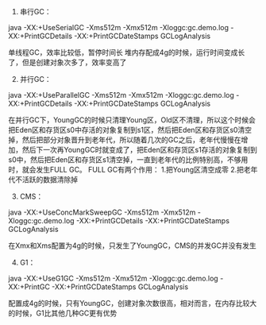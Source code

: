 1. 串行GC：

java -XX:+UseSerialGC -Xms512m -Xmx512m -Xloggc:gc.demo.log -XX:+PrintGCDetails -XX:+PrintGCDateStamps GCLogAnalysis

单线程GC，效率比较低，暂停时间长
堆内存配成4g的时候，运行时间变成长了，但是创建对象次多了，效率变高了

2. 并行GC：

java -XX:+UseParallelGC -Xms512m -Xmx512m -Xloggc:gc.demo.log -XX:+PrintGCDetails -XX:+PrintGCDateStamps GCLogAnalysis

在并行GC下，YoungGC的时候只清理Young区，Old区不清理，所以这个时候会把Eden区和存货区s0中存活的对象复制到s1区，然后把Eden区和存货区s0清空掉，然后把部分对象晋升到老年代，所以随着几次的GC之后，老年代慢慢在增加，然后下一次再YoungGC时就变成了，把Eden区和存货区s1存活的对象复制到s0中，然后把Eden区和存货区s1清空掉，一直到老年代的比例特别高，不够用时，就会发生FULL GC。
FULL GC有两个作用：
1.把Young区清空成零
2.把老年代不活跃的数据清除掉

3. CMS：

java -XX:+UseConcMarkSweepGC -Xms512m -Xmx512m -Xloggc:gc.demo.log -XX:+PrintGCDetails -XX:+PrintGCDateStamps GCLogAnalysis

在Xmx和Xms配置为4g的时候，只发生了YoungGC，CMS的并发GC并没有发生


4. G1：

java -XX:+UseG1GC -Xms512m -Xmx512m -Xloggc:gc.demo.log -XX:+PrintGC -XX:+PrintGCDateStamps GCLogAnalysis

配置成4g的时候，只有YoungGC，创建对象次数很高，相对而言，在内存比较大的时候，G1比其他几种GC更有优势